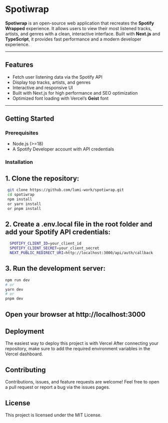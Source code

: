 # Spotiwrap

**Spotiwrap** is an open-source web application that recreates the **Spotify Wrapped** experience. It allows users to view their most listened tracks, artists, and genres with a clean, interactive interface. Built with **Next.js** and **TypeScript**, it provides fast performance and a modern developer experience.

---

## Features

- Fetch user listening data via the Spotify API
- Display top tracks, artists, and genres
- Interactive and responsive UI
- Built with Next.js for high performance and SEO optimization
- Optimized font loading with Vercel’s **Geist** font

---

## Getting Started

### Prerequisites
- Node.js (>=18)
- A Spotify Developer account with API credentials

### Installation

## 1. Clone the repository:
   ```bash
    git clone https://github.com/lumi-work/spotiwrap.git
    cd spotiwrap
    npm install
    or yarn install
    or pnpm install
 ```
## 2. Create a .env.local file in the root folder and add your Spotify API credentials:
 ```bash
   SPOTIFY_CLIENT_ID=your_client_id
   SPOTIFY_CLIENT_SECRET=your_client_secret
   NEXT_PUBLIC_REDIRECT_URI=http://localhost:3000/api/auth/callback 
 ```
## 3. Run the development server:
 ```bash
npm run dev
# or
yarn dev
# or
pnpm dev
 ```
## Open your browser at http://localhost:3000

## Deployment
The easiest way to deploy this project is with Vercel
After connecting your repository, make sure to add the required environment variables in the Vercel dashboard.

## Contributing
Contributions, issues, and feature requests are welcome!
Feel free to open a pull request or report a bug via the issues pages.

## License
This project is licensed under the MIT License.
